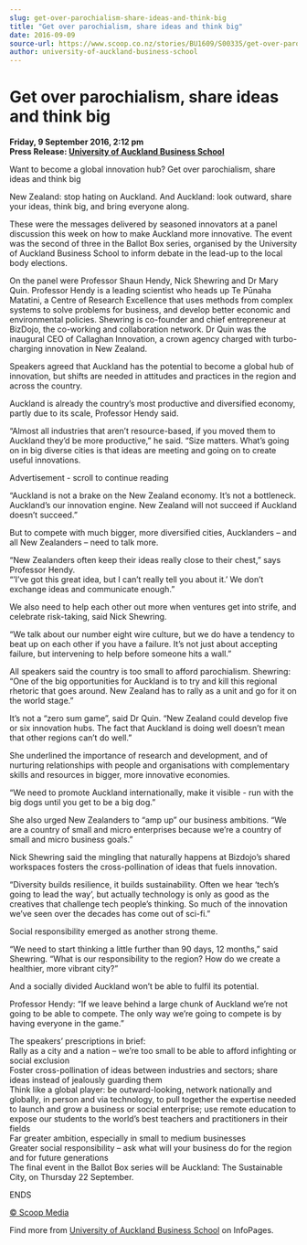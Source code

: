 ```yaml
---
slug: get-over-parochialism-share-ideas-and-think-big
title: "Get over parochialism, share ideas and think big"
date: 2016-09-09
source-url: https://www.scoop.co.nz/stories/BU1609/S00335/get-over-parochialism-share-ideas-and-think-big.htm
author: university-of-auckland-business-school
---
```

Get over parochialism, share ideas and think big
================================================

**Friday, 9 September 2016, 2:12 pm**  
**Press Release: [University of Auckland Business School](https://info.scoop.co.nz/University_of_Auckland_Business_School)**

Want to become a global innovation hub? Get over parochialism, share ideas and think big

New Zealand: stop hating on Auckland. And Auckland: look outward, share your ideas, think big, and bring everyone along.

These were the messages delivered by seasoned innovators at a panel discussion this week on how to make Auckland more innovative. The event was the second of three in the Ballot Box series, organised by the University of Auckland Business School to inform debate in the lead-up to the local body elections.

On the panel were Professor Shaun Hendy, Nick Shewring and Dr Mary Quin. Professor Hendy is a leading scientist who heads up Te Pūnaha Matatini, a Centre of Research Excellence that uses methods from complex systems to solve problems for business, and develop better economic and environmental policies. Shewring is co-founder and chief entrepreneur at BizDojo, the co-working and collaboration network. Dr Quin was the inaugural CEO of Callaghan Innovation, a crown agency charged with turbo-charging innovation in New Zealand.

Speakers agreed that Auckland has the potential to become a global hub of innovation, but shifts are needed in attitudes and practices in the region and across the country.

Auckland is already the country’s most productive and diversified economy, partly due to its scale, Professor Hendy said.

“Almost all industries that aren’t resource-based, if you moved them to Auckland they’d be more productive,” he said. “Size matters. What’s going on in big diverse cities is that ideas are meeting and going on to create useful innovations.

Advertisement - scroll to continue reading





“Auckland is not a brake on the New Zealand economy. It’s not a bottleneck. Auckland’s our innovation engine. New Zealand will not succeed if Auckland doesn’t succeed.”

But to compete with much bigger, more diversified cities, Aucklanders – and all New Zealanders – need to talk more.

“New Zealanders often keep their ideas really close to their chest,” says Professor Hendy.  
“’I’ve got this great idea, but I can’t really tell you about it.’ We don’t exchange ideas and communicate enough.”

We also need to help each other out more when ventures get into strife, and celebrate risk-taking, said Nick Shewring.

“We talk about our number eight wire culture, but we do have a tendency to beat up on each other if you have a failure. It’s not just about accepting failure, but intervening to help before someone hits a wall.”

All speakers said the country is too small to afford parochialism. Shewring: “One of the big opportunities for Auckland is to try and kill this regional rhetoric that goes around. New Zealand has to rally as a unit and go for it on the world stage.”

It’s not a “zero sum game”, said Dr Quin. “New Zealand could develop five or six innovation hubs. The fact that Auckland is doing well doesn’t mean that other regions can’t do well.”

She underlined the importance of research and development, and of nurturing relationships with people and organisations with complementary skills and resources in bigger, more innovative economies.

“We need to promote Auckland internationally, make it visible - run with the big dogs until you get to be a big dog.”

She also urged New Zealanders to “amp up” our business ambitions. “We are a country of small and micro enterprises because we’re a country of small and micro business goals.”

Nick Shewring said the mingling that naturally happens at Bizdojo’s shared workspaces fosters the cross-pollination of ideas that fuels innovation.

“Diversity builds resilience, it builds sustainability. Often we hear ‘tech’s going to lead the way’, but actually technology is only as good as the creatives that challenge tech people’s thinking. So much of the innovation we’ve seen over the decades has come out of sci-fi.”

Social responsibility emerged as another strong theme.

“We need to start thinking a little further than 90 days, 12 months,” said Shewring. “What is our responsibility to the region? How do we create a healthier, more vibrant city?”

And a socially divided Auckland won’t be able to fulfil its potential.

Professor Hendy: “If we leave behind a large chunk of Auckland we’re not going to be able to compete. The only way we’re going to compete is by having everyone in the game.”

The speakers’ prescriptions in brief:  
Rally as a city and a nation – we’re too small to be able to afford infighting or social exclusion  
Foster cross-pollination of ideas between industries and sectors; share ideas instead of jealously guarding them  
Think like a global player: be outward-looking, network nationally and globally, in person and via technology, to pull together the expertise needed to launch and grow a business or social enterprise; use remote education to expose our students to the world’s best teachers and practitioners in their fields  
Far greater ambition, especially in small to medium businesses  
Greater social responsibility – ask what will your business do for the region and for future generations  
The final event in the Ballot Box series will be Auckland: The Sustainable City, on Thursday 22 September.

ENDS

[© Scoop Media](http://www.scoop.co.nz/about/terms.html)

Find more from [University of Auckland Business School](https://info.scoop.co.nz/University_of_Auckland_Business_School) on InfoPages.